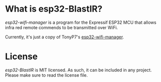 # What is esp32-BlastIR?
*esp32-wifi-manager* is a program for the Expressif ESP32 MCU that allows infra red remote commends to be transmitted over WiFi.

Currently, it's just a copy of TonyP7's [esp32-wifi-manager](https://github.com/tonyp7/esp32-wifi-manager).


# License
*esp32-BlastIR* is MIT licensed. As such, it can be included in any project. Please make sure to read the license file.

